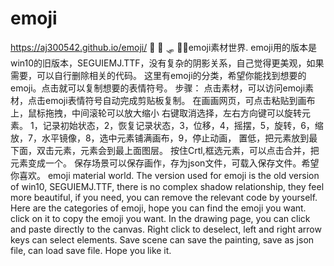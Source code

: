 # emoji
https://aj300542.github.io/emoji/
🐥 🦧 🛷 🐻‍❄️emoji素材世界. emoji用的版本是win10的旧版本，SEGUIEMJ.TTF，没有复杂的阴影关系，自己觉得更美观，如果需要，可以自行删除相关的代码。
这里有emoji的分类，希望你能找到想要的emoji。点击就可以复制想要的表情符号。
步骤：
点击素材，可以访问emoji素材，点击emoji表情符号自动完成剪贴板复制。
在画画网页，可点击粘贴到画布上，鼠标拖拽，中间滚轮可以放大缩小
右键取消选择，左右方向键可以旋转元素。
1，记录初始状态，2，恢复记录状态，3，位移，4，摇摆，5，旋转，6，缩放，7，水平镜像，8，选中元素铺满画布，9，停止动画，
置低，把元素放到最下面，双击元素，元素会到最上面图层。
按住Crtl,框选元素，可以点击合并，把元素变成一个。
保存场景可以保存画作，存为json文件，可载入保存文件。希望你喜欢。
emoji material world. The version used for emoji is the old version of win10, SEGUIEMJ.TTF, there is no complex shadow relationship, they feel more beautiful, if you need, you can remove the relevant code by yourself. Here are the categories of emoji, hope you can find the emoji you want. click on it to copy the emoji you want. In the drawing page, you can click and paste directly to the canvas. Right click to deselect, left and right arrow keys can select elements. Save scene can save the painting, save as json file, can load save file. Hope you like it.
